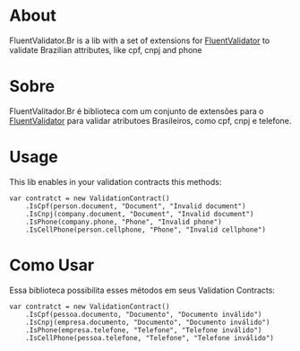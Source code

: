 # About

FluentValidator.Br is a lib with a set of extensions for [FluentValidator](https://github.com/andrebaltieri/FluentValidator]) to validate Brazilian attributes, like cpf, cnpj and phone

# Sobre
FluentValitador.Br é biblioteca com um conjunto de extensões para o [FluentValidator](https://github.com/andrebaltieri/FluentValidator]) para validar atributoes Brasileiros, como cpf, cnpj e telefone.

# Usage

This lib enables in your validation contracts this methods:

  ```
  var contratct = new ValidationContract()
      .IsCpf(person.document, "Document", "Invalid document")
      .IsCnpj(company.document, "Document", "Invalid document")
      .IsPhone(company.phone, "Phone", "Invalid phone")
      .IsCellPhone(person.cellphone, "Phone", "Invalid cellphone")
  ```
  
# Como Usar

Essa biblioteca possibilita esses métodos em seus Validation Contracts:

  ```
  var contratct = new ValidationContract()
      .IsCpf(pessoa.documento, "Documento", "Documento inválido")
      .IsCnpj(empresa.documento, "Documento", "Documento inválido")
      .IsPhone(empresa.telefone, "Telefone", "Telefone inválido")
      .IsCellPhone(pessoa.telefone, "Telefone", "Telefone inválido")
  ```
